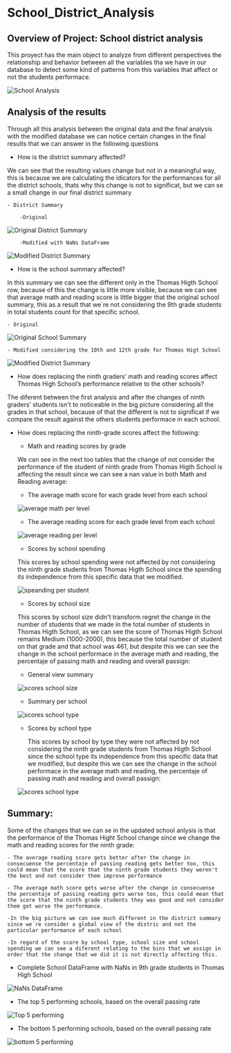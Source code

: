 # School_District_Analysis

## Overview of Project: School district analysis

This proyect has the main object to analyze from different perspectives the relationship and behavior between all the variables tha we have in our database to detect some kind of patterns from this variables that affect or not the students performace.

![School Analysis](https://3k7by215ywuf340yi3alsfso-wpengine.netdna-ssl.com/wp-content/uploads/sites/5/2019/06/FB-People-Climbing-Books-Busines-260968798_1_640_367_c1_c_c.jpg)

## Analysis of the results

Through all this analysis between the original data and the final analysis with the modified database we can notice certain changes in the final results that we can answer in the following questions

- How is the district summary affected?

We can see that the resulting values change but not in a meaningful way, this is because we are calculating the idicators for the performances for all the district schools, thats why this change is not to significat, but we can se a small change in our final district summary

    - District Summary 

        -Original

![Original District Summary](https://github.com/alesandelmoral/School_District_Analysis/blob/main/Resources/Original_District_Summary.JPG)

        -Modified with NaNs DataFrame

![Modified District Summary](https://github.com/alesandelmoral/School_District_Analysis/blob/main/Resources/Modified_District_Summary.JPG)

- How is the school summary affected?

In this summary we can see the different only in the Thomas Higth School row, because of this the change is little more visible, because we can see that average math and reading score is little bigger that the original school summary, this as a result that we´re not considering the 9th grade students in total students count for that specific school.

    - Original

 ![Original School Summary](https://github.com/alesandelmoral/School_District_Analysis/blob/main/Resources/Original_School_Summary.JPG)

    - Modified considering the 10th and 12th grade for Thomas Higt School

![Modified District Summary](https://github.com/alesandelmoral/School_District_Analysis/blob/main/Resources/Modified_School_Summary.JPG)

- How does replacing the ninth graders’ math and reading scores affect Thomas High School’s performance relative to the other schools?

The diferent between the first analysis and after the changes of ninth graders’ students isn't to noticeable in the big picture considering all the grades in that school, because of that the different is not to significat if we compare the result against the others students performace in each school.

- How does replacing the ninth-grade scores affect the following:

    - Math and reading scores by grade

    We can see in the next too tables that the change of not consider the performance of the student of ninth grade from Thomas Higth School is affecting the result since we can see a nan value in both Math and Reading average:

     - The average math score for each grade level from each school 
    
    ![average math per level](https://github.com/alesandelmoral/School_District_Analysis/blob/main/Resources/AverageMath_PerGrade.JPG)

    - The average reading score for each grade level from each school 

    ![average reading per level](https://github.com/alesandelmoral/School_District_Analysis/blob/main/Resources/AverageReading_PerGrade.JPG)


    - Scores by school spending

    This scores by school spending were not affected by not considering the ninth grade students from Thomas Higth School since the spending its independence from this specific data that we modified.

    ![speanding per student](https://github.com/alesandelmoral/School_District_Analysis/blob/main/Resources/Score_spending%20per%20student.JPG)

    - Scores by school size

    This scores by school size didn't transform regret the change in the number of students that we made in the total number of students in Thomas Higth School, as we can see the score of Thomas Higth School remains Medium (1000-2000), this because the total number of student on that grade and that school was 461, but despite this we can see the change in the school performace in the average math and reading, the percentaje of passing math and reading and overall passign:

    - General view summary

    ![scores school size](https://github.com/alesandelmoral/School_District_Analysis/blob/main/Resources/Score_school%20size.JPG)

    - Summary per school

    ![scores school type](https://github.com/alesandelmoral/School_District_Analysis/blob/main/Resources/Score_school%20size_detail.JPG)

    - Scores by school type

        This scores by school by type they were not affected by not considering the ninth grade students from Thomas Higth School since the school type its independence from this specific data that we modified, but despite this we can see the change in the school performace in the average math and reading, the percentaje of passing math and reading and overall passign:

    ![scores school type](https://github.com/alesandelmoral/School_District_Analysis/blob/main/Resources/Score_school%20type.JPG)



## Summary: 

Some of the changes that we can se in the updated school anlysis is that the performance of the Thomas Hight School change since we change the math and reading scores for the ninth grade:

    - The average reading score gets better after the change in consecuense the percentaje of passing reading gets better too, this could mean that the score that the ninth grade students they weren't the best and not consider them improve performance

    - The average math score gets worse after the change in consecuense the percentaje of passing reading gets worse too, this could mean that the score that the ninth grade students they was good and not consider them got worse the performance.

    -In the big picture we can see much different in the district summary since we´re consider a global view of the distric and not the particular performance of each school

    -In regard of the score by school type, school size and school spending we can see a diferent relating to the bins that we assign in order that the change that we did it is not directly affecting this.

- Complete School DataFrame with NaNs in 9th grade students in Thomas High School

![NaNs DataFrame](https://github.com/alesandelmoral/School_District_Analysis/blob/main/Resources/Complete_DataFrame_NaNs.JPG)


- The top 5 performing schools, based on the overall passing rate

![Top 5 performing](https://github.com/alesandelmoral/School_District_Analysis/blob/main/Resources/top%205%20performing%20schools.JPG)

- The bottom 5 performing schools, based on the overall passing rate

![bottom 5 performing](https://github.com/alesandelmoral/School_District_Analysis/blob/main/Resources/bottom%205%20performing%20schools.JPG)





